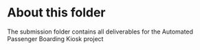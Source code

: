# About this folder
The submission folder contains all deliverables for the Automated Passenger Boarding Kiosk project
